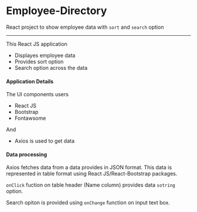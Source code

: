 # Employee-Directory
React project to show employee data with `sort` and `search` option
- - -
This React JS application 
- Displayes employee data
- Provides sort option 
- Search option across the data
  
#### Application Details
The UI components users
- React JS 
- Bootstrap
- Fontawsome

And 
- Axios is used to get data 

#### Data processing
Axios fetches data from a data provides in JSON format.
This data is represented in table format using React JS/React-Bootstrap packages.

`onClick` fuction on table header (Name column) provides data `sotring` option.

Search opiton is provided using `onChange` function on input text box.